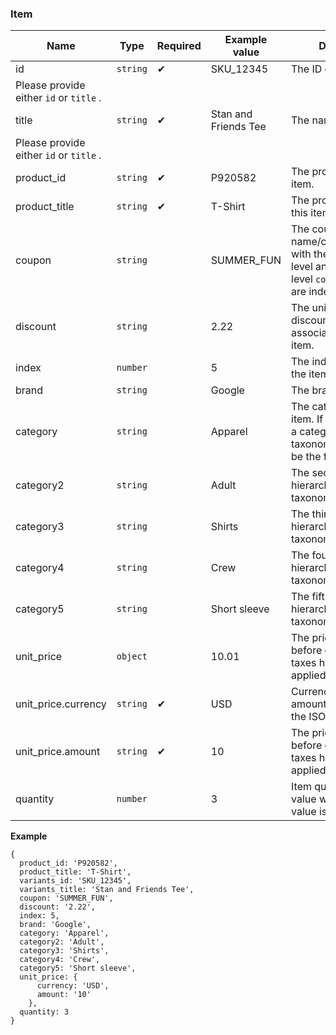 ### **Item**

| Name | Type | Required | Example value | Description |
| --- | --- | --- | --- | --- |
| id | `string` | ✔ | SKU_12345 | The ID of the item.
Please provide either `id` or `title` . |
| title | `string` | ✔ | Stan and Friends Tee | The name of the item.
Please provide either `id` or `title` . |
| product_id | `string` | ✔ | P920582 | The product ID of this item. |
| product_title | `string` | ✔ | T-Shirt | The product name of this item. |
| coupon | `string` |  | SUMMER_FUN | The coupon name/code associated with the item. Event-level and item-level `coupon` parameters are independent. |
| discount | `string` |  | 2.22 | The unit monetary discount value associated with the item. |
| index | `number` |  | 5 | The index/position of the item in a list. |
| brand | `string` |  | Google | The brand of the item. |
| category | `string` |  | Apparel | The category of the item. If used as part of a category hierarchy or taxonomy then this will be the first category. |
| category2 | `string` |  | Adult | The second category hierarchy or additional taxonomy for the item. |
| category3 | `string` |  | Shirts | The third category hierarchy or additional taxonomy for the item. |
| category4 | `string` |  | Crew | The fourth category hierarchy or additional taxonomy for the item. |
| category5 | `string` |  | Short sleeve | The fifth category hierarchy or additional taxonomy for the item. |
| unit_price | `object` |  | 10.01 | The price of the item before discounts and taxes have been applied. |
| unit_price.currency | `string` | ✔ | USD | Currency code for the amount, adhering to the ISO 4217 standard. |
| unit_price.amount | `string` | ✔ | 10 | The price of the item before discounts and taxes have been applied. |
| quantity | `number` |  | 3 | Item quantity. Default value would be 1 if the value is not provided. |

**Example**

```tsx
{
  product_id: 'P920582',
  product_title: 'T-Shirt',
  variants_id: 'SKU_12345',
  variants_title: 'Stan and Friends Tee',
  coupon: 'SUMMER_FUN',
  discount: '2.22',
  index: 5,
  brand: 'Google',
  category: 'Apparel',
  category2: 'Adult',
  category3: 'Shirts',
  category4: 'Crew',
  category5: 'Short sleeve',
  unit_price: {
	  currency: 'USD',
	  amount: '10'
	},
  quantity: 3
}
```